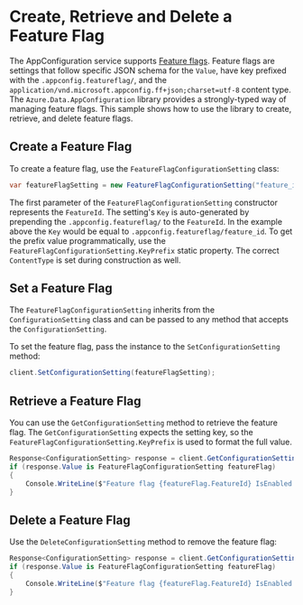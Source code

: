 # Create, Retrieve and Delete a Feature Flag

The AppConfiguration service supports [Feature flags](https://docs.microsoft.com/en-us/azure/azure-app-configuration/concept-feature-management). 
Feature flags are settings that follow specific JSON schema for the `Value`, have key prefixed with the `.appconfig.featureflag/`, and the `application/vnd.microsoft.appconfig.ff+json;charset=utf-8` content type.
The `Azure.Data.AppConfiguration` library provides a strongly-typed way of managing feature flags.
This sample shows how to use the library to create, retrieve, and delete feature flags.

## Create a Feature Flag

To create a feature flag, use the `FeatureFlagConfigurationSetting` class:

```C# Snippet:Sample_CreateFeatureFlag
var featureFlagSetting = new FeatureFlagConfigurationSetting("feature_id", isEnabled: true);
```

The first parameter of the `FeatureFlagConfigurationSetting` constructor represents the `FeatureId`.
The setting's `Key` is auto-generated by prepending the `.appconfig.featureflag/` to the `FeatureId`.
In the example above the `Key` would be equal to `.appconfig.featureflag/feature_id`.
To get the prefix value programmatically, use the `FeatureFlagConfigurationSetting.KeyPrefix` static property. The correct `ContentType` is set during construction as well.

## Set a Feature Flag

The `FeatureFlagConfigurationSetting` inherits from the `ConfigurationSetting` class and can be passed to any method that accepts the `ConfigurationSetting`.

To set the feature flag, pass the instance to the `SetConfigurationSetting` method:

```C# Snippet:Sample_SetFeatureFlag
client.SetConfigurationSetting(featureFlagSetting);
```

## Retrieve a Feature Flag

You can use the `GetConfigurationSetting` method to retrieve the feature flag. The `GetConfigurationSetting` expects the setting key, so the `FeatureFlagConfigurationSetting.KeyPrefix` is used to format the full value.

```C# Snippet:Sample_GetFeatureFlag
Response<ConfigurationSetting> response = client.GetConfigurationSetting(FeatureFlagConfigurationSetting.KeyPrefix + "feature_id");
if (response.Value is FeatureFlagConfigurationSetting featureFlag)
{
    Console.WriteLine($"Feature flag {featureFlag.FeatureId} IsEnabled: {featureFlag.IsEnabled}");
}
```

## Delete a Feature Flag

Use the `DeleteConfigurationSetting` method to remove the feature flag:

```C# Snippet:Sample_GetFeatureFlag
Response<ConfigurationSetting> response = client.GetConfigurationSetting(FeatureFlagConfigurationSetting.KeyPrefix + "feature_id");
if (response.Value is FeatureFlagConfigurationSetting featureFlag)
{
    Console.WriteLine($"Feature flag {featureFlag.FeatureId} IsEnabled: {featureFlag.IsEnabled}");
}
```
